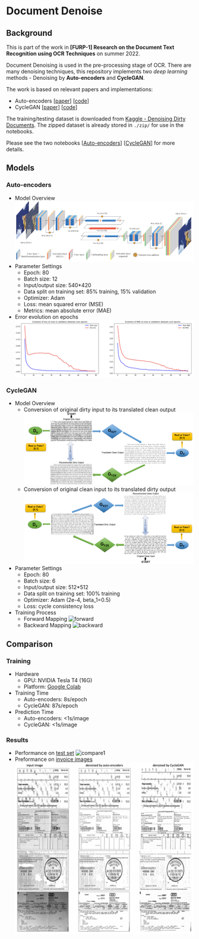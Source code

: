 # Document Denoise

## Background
This is part of the work in **[FURP-1] Research on the Document Text Recognition using OCR Techniques** on summer 2022.

Document Denoising is used in the pre-processing stage of OCR. There are many denoising techniques, this repository implements two _deep learning_ methods - Denoising by **Auto-encoders** and **CycleGAN**.

The work is based on relevant papers and implementations:
- Auto-encoders [[paper](https://ieeexplore.ieee.org/document/8262546)] [[code](https://www.kaggle.com/competitions/denoising-dirty-documents/code)]
- CycleGAN [[paper](https://arxiv.org/abs/1703.10593)] [[code](https://www.tensorflow.org/tutorials/generative/cyclegan)]

The training/testing dataset is downloaded from [Kaggle - Denoising Dirty Documents](https://www.kaggle.com/competitions/denoising-dirty-documents). The zipped dataset is already stored in `./zip/` for use in the notebooks.

Please see the two notebooks [[Auto-encoders](./autoencoders.ipynb)] [[CycleGAN](./cycleGAN.ipynb)] for more details.

## Models

### Auto-encoders
- Model Overview
![](images/autoencoder.png)
- Parameter Settings
    - Epoch: 80
    - Batch size: 12
    - Input/output size: 540*420
    - Data split on training set: 85% training, 15% validation
    - Optimizer: Adam
    - Loss: mean squared error (MSE)
    - Metrics: mean absolute error (MAE)
- Error evolution on epochs
![](images/ae-errors.png)

### CycleGAN
- Model Overview
    - Conversion of original dirty input to its translated clean output
    ![CycleGAN Image 1](images/CycleGAN1.png)
    - Conversion of original clean input to its translated dirty output
    ![CycleGAN Image 2](images/CycleGAN2.png)
- Parameter Settings
    - Epoch: 80
    - Batch size: 6
    - Input/output size: 512*512
    - Data split on training set: 100% training
    - Optimizer: Adam (2e-4, beta_1=0.5)
    - Loss: cycle consistency loss
- Training Process
    - Forward Mapping
    ![forward](images/forward.gif)
    - Backward Mapping
    ![backward](images/backward.gif)

## Comparison

### Training
- Hardware
    - GPU: NVIDIA Tesla T4 (16G)
    - Platform: [Google Colab](https://colab.research.google.com)
- Training Time
    - Auto-encoders: 8s/epoch
    - CycleGAN: 87s/epoch
- Prediction Time
    - Auto-encoders: <1s/image
    - CycleGAN: <1s/image

### Results
- Performance on [test set](https://www.kaggle.com/competitions/denoising-dirty-documents/data)
![compare1](images/compare1.png)
- Preformance on [invoice images](https://www.google.com/search?q=noisy+invoice&tbm=isch&sxsrf=ALiCzsYRG6sIvU0n92yRWrcYLenFaEWeig%3A1655730210306&source=hp&biw=1438&bih=823&ei=InCwYqfwENDXgQajyauwBQ&iflsig=AJiK0e8AAAAAYrB-MsEzgLgBBgGm8KyXcYTcnNoH_Cs1&oq=&gs_lcp=CgNpbWcQAxgBMgcIIxDqAhAnMgcIIxDqAhAnMgcIIxDqAhAnMgcIIxDqAhAnMgcIIxDqAhAnMgcIIxDqAhAnMgcIIxDqAhAnMgcIIxDqAhAnMgcIIxDqAhAnMgcIIxDqAhAnUABYAGC9D2gBcAB4AIABAIgBAJIBAJgBAKoBC2d3cy13aXotaW1nsAEK&sclient=img)
![compare2](images/compare2.png)